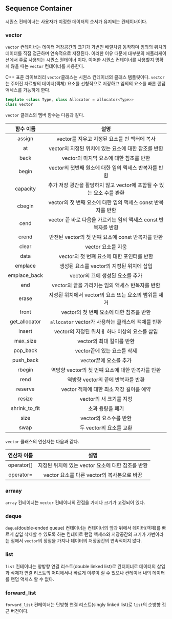 ## Sequence Container
시퀀스 컨테이너는 사용자가 지정한 데이터의 순서가 유지되는 컨테이너이다.

### vector
``vector`` 컨테이너는 데이터 저장공간의 크기가 가변인 배렬처럼 동작하며 임의의 위치의 데이터를 직접 접근하며 연속적으로 저장된다. 
이러한 이유 때문에 대부분의 애플리케이션에서 주로 사용되는 시퀀스 퀀테이너 이다. 이떠한 시퀀스 컨테이너를 사용할지 명확치 않을 때는 ``vector`` 컨테이너를 사용한다.

C++ 표준 라이브러리 ``vector``클래스는 시퀀스 컨테이너의 클래스 템플릿이다. ``vector``는 주어진 자료형의 데이터(객체) 요소를 선형적으로 저장하고 
임의의 요소를 빠른 랜덤 액세스를 가능하게 한다. 

```c++
template <class Type, class Allocator = allocator<Type>>
class vector
```
``vector`` 클래스의 멤버 함수는 다음과 같다. 

|함수 이름| 설명 |
|:---:|:---:|
| assign | vector를 지우고 지정된 요소를 빈 벡터에 복사 |
| at | vector의 지정된 위치에 있는 요소에 대한 참조를 반환 |
| back | vector의 마지막 요소에 대한 참조를 반환 |
| begin | vector의 첫번째 원소에 대한 임의 엑세스 반복자를 반환 |
| capacity | 추가 저장 광간을 활당하지 않고 vector에 포함될 수 있는 요소 수를 봔환|
| cbegin | vector의 첫 번째 요소에 대한 임의 액세스 const 반복자를 반환 |
| cend | vector 끝 바로 다음을 가르키는 임의 액세스 const 반복자를 반환 |
| crend | 반전된 vector의 첫 번쨰 요소에 const 반복자를 반환 |
| clear | vector 요소를 지움 |
| data | vector의 첫 번쨰 요소에 대한 포인터를 반환 |
| emplace | 생성된 요소를 vector의 지정된 위치에 삽입 |
| emplace_back | vector의 끄에 생성된 요소를 추가 |
| end | vector의 끝을 가리키는 임의 액세스 반복자를 반환 |
| erase | 지정된 위치에서 vector의 요소 또는 요소의 범위를 제거 |
| front | vector의 첫 번째 요소에 대한 참조를 반환 |
| get_allocator | ``allocator``  vector가 사용하는 클래스에 객체를 반환 |
| insert | vector의 지정된 위치ㅔ 하나 이상의 요소를 삽입 |
| max_size | vector의 최대 킬이를 반환 |
| pop_back | vector끝에 있는 요소를 삭제 |
| push_back | vector끝에 요소를 추가 |
| rbegin | 역방향 vector의 첫 번쨰 요소에 대한 반복자를 반환 |
| rend | 역방향 vector의 끝에 반복자를 반환 |
| reserve | vector 객체에 대한 최소 저장 길이를 예약 |
| resize | vector의 새 크기를 지정 
| shrink_to_fit | 초과 용량을 페기 |
| size | vector의 요소수를 반환 |
| swap | 두 vector의 요소를 교환 |

``vector`` 클래스의 연산자는 다음과 같다.

|연산자 이름| 설명 |
|:---:|:---:|
| operator[] | 지정된 위치에 있는 vector 요소에 대한 참조를 반환 |
| operator= | vector 요소를 다른 vector의 복사본으로 바꿈 |

### arraay
``array`` 컨테이너는 ``vector`` 컨테이너의 잔점을 가지나 크기가 고정되어 있다.

### deque
``deque``(double-ended queue) 컨테이너는 컨테이너의 앞과 뒤에서 데이터(객체)를 빠르게 삽입 삭제할 수 있도록 하는 컨테이로 랜덤 액세스와 저장공간의 크기가 
가변이라는 점에서 ``vector``의 장점을 가지나 데이터의 저장공간의 연속적이지 않다. 

### list
``list`` 컨테이너는 양방향 연결 리스트(double linked list)로 컨터이너로 데이터의 삽입과 삭제가 연결 리스트의 어디에서나 빠르게 이루이 질 수 있으나 
컨테이너 내의 데이터를 랜덤 액세스 할 수 없다.  

### forward_list
``forward_list`` 컨테이너는 단방형 연결 리스트(singly linked list)로 ``list``의 순방향 접근 버전이다. 


